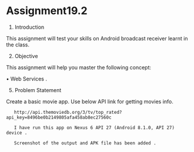 # Assignment19.2

1. Introduction

This assignment will test your skills on Android broadcast receiver learnt in the class.

2. Objective

This assignment will help you master the following concept:

• Web Services .
   
5. Problem Statement

Create a basic movie app. Use below API link for getting movies info.

       http://api.themoviedb.org/3/tv/top_rated?api_key=8496be0b2149805afa458ab8ec27560c 
       
       I have run this app on Nexus 6 API 27 (Android 8.1.0, API 27) device .
       
       Screenshot of the output and APK file has been added .
       
       
